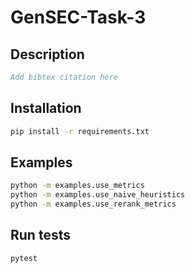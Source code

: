 # GenSEC-Task-3

## Description
```bib
Add bibtex citation here
```

## Installation
```bash
pip install -r requirements.txt
```

## Examples
```bash
python -m examples.use_metrics
python -m examples.use_naive_heuristics
python -m examples.use_rerank_metrics
```

## Run tests
```bash
pytest
```